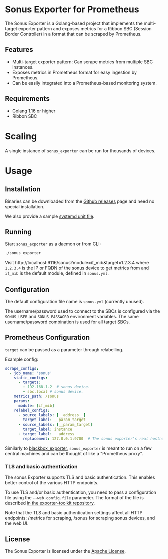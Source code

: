 # Sonus Exporter for Prometheus

The Sonus Exporter is a Golang-based project that implements the multi-target exporter pattern and exposes metrics for a Ribbon SBC (Session Border Controller) in a format that can be scraped by Prometheus.

## Features

- Multi-target exporter pattern: Can scrape metrics from multiple SBC instances.
- Exposes metrics in Prometheus format for easy ingestion by Prometheus.
- Can be easily integrated into a Prometheus-based monitoring system.

## Requirements

- Golang 1.16 or higher
- Ribbon SBC


# Scaling

A single instance of `sonus_exporter` can be run for thousands of devices.

# Usage

## Installation

Binaries can be downloaded from the [Github
releases](https://github.com/ringsq/sonus_exporter/releases) page and need no special installation.

We also provide a sample [systemd unit file](examples/systemd/sonus_exporter.service).

## Running

Start `sonus_exporter` as a daemon or from CLI:

```sh
./sonus_exporter
```

Visit http://localhost:9116/sonus?module=if_mib&target=1.2.3.4 where `1.2.3.4` is the IP or
FQDN of the sonus device to get metrics from and `if_mib` is the default module, defined
in `sonus.yml`.

## Configuration

The default configuration file name is `sonus.yml` (currently unused).

The username/password used to connect to the SBCs is configured via the `SONUS_USER` and `SONUS_PASSWORD` environment variables.  The same username/password combination is used for all target SBCs.

## Prometheus Configuration

`target` can be passed as a parameter through relabelling.

Example config:
```YAML
scrape_configs:
  - job_name: 'sonus'
    static_configs:
      - targets:
        - 192.168.1.2  # sonus device.
        - sbc.local # sonus device.
    metrics_path: /sonus
    params:
      module: [if_mib]
    relabel_configs:
      - source_labels: [__address__]
        target_label: __param_target
      - source_labels: [__param_target]
        target_label: instance
      - target_label: __address__
        replacement: 127.0.0.1:9700  # The sonus exporter's real hostname:port.
```

Similarly to [blackbox_exporter](https://github.com/prometheus/blackbox_exporter),
`sonus_exporter` is meant to run on a few central machines and can be thought of
like a "Prometheus proxy".

### TLS and basic authentication

The sonus Exporter supports TLS and basic authentication. This enables better
control of the various HTTP endpoints.

To use TLS and/or basic authentication, you need to pass a configuration file
using the `--web.config.file` parameter. The format of the file is described
[in the exporter-toolkit repository](https://github.com/prometheus/exporter-toolkit/blob/master/docs/web-configuration.md).

Note that the TLS and basic authentication settings affect all HTTP endpoints:
/metrics for scraping, /sonus for scraping sonus devices, and the web UI.



## License

The Sonus Exporter is licensed under the [Apache License](https://opensource.org/licenses/apache-2-0).